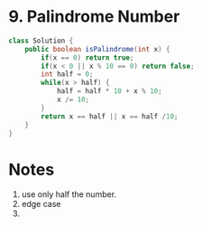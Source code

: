 # 9. Palindrome Number

```java
class Solution {
    public boolean isPalindrome(int x) {
        if(x == 0) return true;
        if(x < 0 || x % 10 == 0) return false;
        int half = 0;
        while(x > half) {
            half = half * 10 + x % 10;
            x /= 10;
        }
        return x == half || x == half /10;
    }
}
```

# Notes

1. use only half the number.
2. edge case
3. 